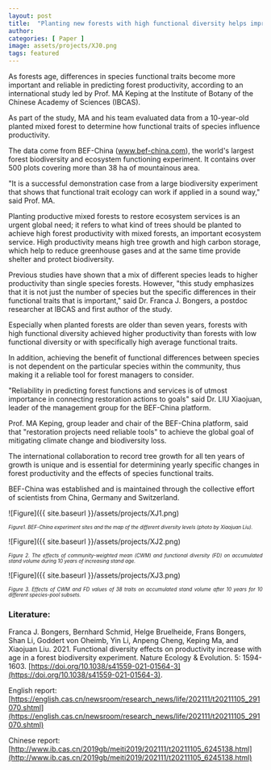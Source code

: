 ```yaml
---
layout: post
title:  "Planting new forests with high functional diversity helps improve productivity"
author: 
categories: [ Paper ]
image: assets/projects/XJ0.png
tags: featured
---
```


As forests age, differences in species functional traits become more important and reliable in predicting forest productivity, according to an international study led by Prof. MA Keping at the Institute of Botany of the Chinese Academy of Sciences (IBCAS).

As part of the study, MA and his team evaluated data from a 10-year-old planted mixed forest to determine how functional traits of species influence productivity. 

The data come from BEF-China (www.bef-china.com), the world's largest forest biodiversity and ecosystem functioning experiment. It contains over 500 plots covering more than 38 ha of mountainous area.

"It is a successful demonstration case from a large biodiversity experiment that shows that functional trait ecology can work if applied in a sound way," said Prof. MA.

Planting productive mixed forests to restore ecosystem services is an urgent global need; it refers to what kind of trees should be planted to achieve high forest productivity with mixed forests, an important ecosystem service. High productivity means high tree growth and high carbon storage, which help to reduce greenhouse gases and at the same time provide shelter and protect biodiversity. 

Previous studies have shown that a mix of different species leads to higher productivity than single species forests. However, "this study emphasizes that it is not just the number of species but the specific differences in their functional traits that is important," said Dr. Franca J. Bongers, a postdoc researcher at IBCAS and first author of the study. 

Especially when planted forests are older than seven years, forests with high functional diversity achieved higher productivity than forests with low functional diversity or with specifically high average functional traits. 

In addition, achieving the benefit of functional differences between species is not dependent on the particular species within the community, thus making it a reliable tool for forest managers to consider. 

"Reliability in predicting forest functions and services is of utmost importance in connecting restoration actions to goals" said Dr. LIU Xiaojuan, leader of the management group for the BEF-China platform. 

Prof. MA Keping, group leader and chair of the BEF-China platform, said that "restoration projects need reliable tools" to achieve the global goal of mitigating climate change and biodiversity loss.

The international collaboration to record tree growth for all ten years of growth is unique and is essential for determining yearly specific changes in forest productivity and the effects of species functional traits. 

BEF-China was established and is maintained through the collective effort of scientists from China, Germany and Switzerland. 

![Figure]({{ site.baseurl }}/assets/projects/XJ1.png)
<p style='text-align: justify;' ><span style="font-style: italic; font-size:70%">Figure1. BEF-China experiment sites and the map of the different diversity levels (photo by Xiaojuan Liu).
</span></p>

![Figure]({{ site.baseurl }}/assets/projects/XJ2.png)
<p style='text-align: justify;' ><span style="font-style: italic; font-size:70%">Figure 2. The effects of community-weighted mean (CWM) and functional diversity (FD) on accumulated stand volume during 10 years of increasing stand age.
</span></p>

![Figure]({{ site.baseurl }}/assets/projects/XJ3.png)
<p style='text-align: justify;' ><span style="font-style: italic; font-size:70%">Figure 3. Effects of CWM and FD values of 38 traits on accumulated stand volume after 10 years for 10 different species-pool subsets.
</span></p>

### Literature:
Franca J. Bongers, Bernhard Schmid, Helge Bruelheide, Frans Bongers, Shan Li, Goddert von Oheimb, Yin Li, Anpeng Cheng, Keping  Ma, and Xiaojuan  Liu. 2021. Functional diversity effects on productivity increase with age in a forest biodiversity experiment. Nature Ecology & Evolution. 5: 1594-1603. [https://doi.org/10.1038/s41559-021-01564-3](https://doi.org/10.1038/s41559-021-01564-3).

English report: [https://english.cas.cn/newsroom/research_news/life/202111/t20211105_291070.shtml](https://english.cas.cn/newsroom/research_news/life/202111/t20211105_291070.shtml)

Chinese report: [http://www.ib.cas.cn/2019gb/meiti2019/202111/t20211105_6245138.html](http://www.ib.cas.cn/2019gb/meiti2019/202111/t20211105_6245138.html)
